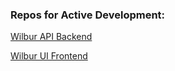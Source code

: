 ### Repos for Active Development:

[Wilbur API Backend](https://github.coecis.cornell.edu/sp2528/product-studio-demo)

[Wilbur UI Frontend](https://github.coecis.cornell.edu/cc2697/wilbur_ui)
